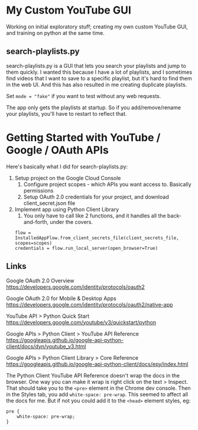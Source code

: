 # My Custom YouTube GUI
Working on initial exploratory stuff; creating my own custom YouTube GUI, and training on python at the same time.

## search-playlists.py
search-playlists.py is a GUI that lets you search your playlists and jump to them quickly. I wanted this because I have a lot of playlists, and I sometimes find videos that I want to save to a specific playlist, but it's hard to find them in the web UI. And this has also resulted in me creating duplicate playlists.

Set `mode = "fake"` if you want to test without any web requests.

The app only gets the playlists at startup. So if you add/remove/rename your playlists, you'll have to restart to reflect that.


# Getting Started with YouTube / Google / OAuth APIs

Here's basically what I did for search-playlists.py:
1. Setup project on the Google Cloud Console
   1. Configure project scopes - which APIs you want access to. Basically permissions
   2. Setup OAuth 2.0 credentials for your project, and download client_secret.json file
2. Implement app using Python Client Library
   1. You only have to call like 2 functions, and it handles all the back-and-forth, under the covers.
   ```
   flow = InstalledAppFlow.from_client_secrets_file(client_secrets_file, scopes=scopes)
   credentials = flow.run_local_server(open_browser=True)
   ```

## Links
Google OAuth 2.0 Overview  
https://developers.google.com/identity/protocols/oauth2 

Google OAuth 2.0 for Mobile & Desktop Apps  
https://developers.google.com/identity/protocols/oauth2/native-app 

YouTube API > Python Quick Start  
https://developers.google.com/youtube/v3/quickstart/python 

Google APIs > Python Client > YouTube API Reference  
https://googleapis.github.io/google-api-python-client/docs/dyn/youtube_v3.html 

Google APIs > Python Client Library > Core Reference  
https://googleapis.github.io/google-api-python-client/docs/epy/index.html 


The Python Client YouTube API Reference doesn't wrap the docs in the browser. One way you can make it wrap is right click on the text > Inspect. That should take you to the `<pre>` element in the Chrome dev console. Then in the Styles tab, you add `white-space: pre-wrap`. This seemed to affect all the docs for me. But if not you could add it to the `<head>` element styles, eg:
```
pre {
    white-space: pre-wrap;
}
```

